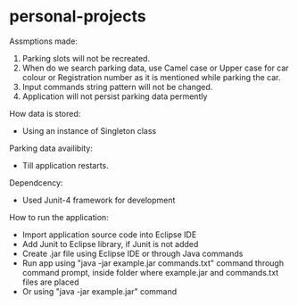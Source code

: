 # personal-projects

Assmptions made:
1. Parking slots will not be recreated.
2. When do we search parking data, use Camel case or Upper case for car colour or Registration number as it is mentioned while parking the car.
3. Input commands string pattern will not be changed.
4. Application will not persist parking data permently

How data is stored:
- Using an instance of Singleton class 

Parking data availibity:
- Till application restarts.

Dependcency:
- Used Junit-4 framework for development

How to run the application:
- Import application source code into Eclipse IDE
- Add Junit to Eclipse library, if Junit is not added
- Create .jar file using Eclipse IDE or through Java commands
- Run app using "java -jar example.jar commands.txt" command through command prompt, inside folder where example.jar and commands.txt files are placed
- Or using "java -jar example.jar" command

